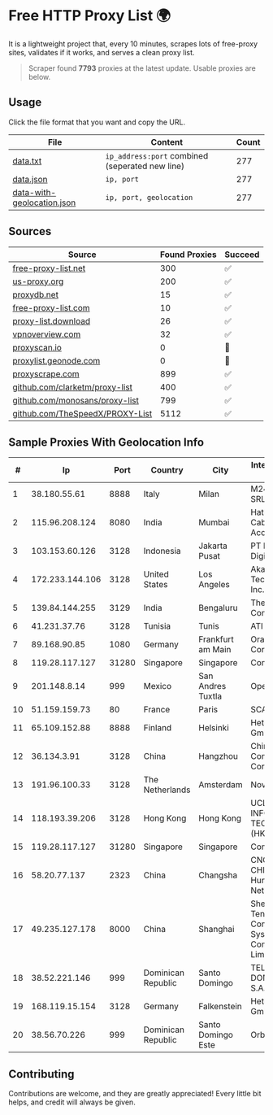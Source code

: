 
# Free HTTP Proxy List 🌍

It is a lightweight project that, every 10 minutes, scrapes lots of free-proxy sites, validates if it works, and serves a clean proxy list.


> Scraper found **7793** proxies at the latest update. Usable proxies are below.

## Usage

Click the file format that you want and copy the URL.


|File|Content|Count|
|----|-------|-----|
|[data.txt](https://raw.githubusercontent.com/themiralay/Proxy-List-World/master/data.txt)|`ip_address:port` combined (seperated new line)|277|
|[data.json](https://raw.githubusercontent.com/themiralay/Proxy-List-World/master/data.json)|`ip, port`|277|
|[data-with-geolocation.json](https://raw.githubusercontent.com/themiralay/Proxy-List-World/master/data-with-geolocation.json)|`ip, port, geolocation`|277|

## Sources

|Source|Found Proxies|Succeed|
|------|-------------|-------|
|[free-proxy-list.net](https://free-proxy-list.net)|300|✅|
|[us-proxy.org](https://www.us-proxy.org)|200|✅|
|[proxydb.net](http://proxydb.net)|15|✅|
|[free-proxy-list.com](https://free-proxy-list.com/?page=&port=&type%5B%5D=http&type%5B%5D=https&up_time=0&search=Search)|10|✅|
|[proxy-list.download](https://www.proxy-list.download/HTTP)|26|✅|
|[vpnoverview.com](https://vpnoverview.com/privacy/anonymous-browsing/free-proxy-servers)|32|✅|
|[proxyscan.io](https://www.proxyscan.io)|0|🚫|
|[proxylist.geonode.com](https://proxylist.geonode.com/api/proxy-list?limit=300&page=1&sort_by=lastChecked&sort_type=desc&protocols=http,https)|0|🚫|
|[proxyscrape.com](https://api.proxyscrape.com/v2/?request=displayproxies&protocol=http&timeout=10000&country=all&ssl=all&anonymity=all)|899|✅|
|[github.com/clarketm/proxy-list](https://raw.githubusercontent.com/clarketm/proxy-list/master/proxy-list-raw.txt)|400|✅|
|[github.com/monosans/proxy-list](https://raw.githubusercontent.com/monosans/proxy-list/main/proxies/http.txt)|799|✅|
|[github.com/TheSpeedX/PROXY-List](https://raw.githubusercontent.com/TheSpeedX/PROXY-List/master/http.txt)|5112|✅|


## Sample Proxies With Geolocation Info

|#|Ip|Port|Country|City|Internet Service Provider|
|-|--|----|-------|----|-------------------------|
|1|38.180.55.61|8888|Italy|Milan|M247 Europe SRL|
|2|115.96.208.124|8080|India|Mumbai|Hathway IP over Cable Internet Access|
|3|103.153.60.126|3128|Indonesia|Jakarta Pusat|PT Era Awan Digital|
|4|172.233.144.106|3128|United States|Los Angeles|Akamai Technologies, Inc.|
|5|139.84.144.255|3129|India|Bengaluru|The Constant Company, LLC|
|6|41.231.37.76|3128|Tunisia|Tunis|ATI - ISP|
|7|89.168.90.85|1080|Germany|Frankfurt am Main|Oracle Corporation|
|8|119.28.117.127|31280|Singapore|Singapore|ComsenzNet|
|9|201.148.8.14|999|Mexico|San Andres Tuxtla|Operbes|
|10|51.159.159.73|80|France|Paris|SCALEWAY|
|11|65.109.152.88|8888|Finland|Helsinki|Hetzner Online GmbH|
|12|36.134.3.91|3128|China|Hangzhou|China Mobile Communications Corporation|
|13|191.96.100.33|3128|The Netherlands|Amsterdam|NovoServe B.V.|
|14|118.193.39.206|3128|Hong Kong|Hong Kong|UCLOUD INFORMATION TECHNOLOGY (HK) LIMITED|
|15|119.28.117.127|31280|Singapore|Singapore|ComsenzNet|
|16|58.20.77.137|2323|China|Changsha|CNC Group CHINA169 Hunan Province Network|
|17|49.235.127.178|8000|China|Shanghai|Shenzhen Tencent Computer Systems Company Limited|
|18|38.52.221.146|999|Dominican Republic|Santo Domingo|TELECABLE DOMINICANO, S.A.|
|19|168.119.15.154|3128|Germany|Falkenstein|Hetzner Online GmbH|
|20|38.56.70.226|999|Dominican Republic|Santo Domingo Este|Orbitek SRL|



## Contributing

Contributions are welcome, and they are greatly appreciated! Every
little bit helps, and credit will always be given.

